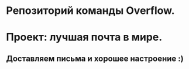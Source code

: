 # Репозиторий команды Overflow.
# Проект: лучшая почта в мире.
## Доставляем письма и хорошее настроение :)
